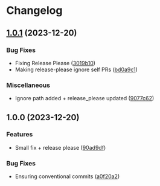 # Changelog

## [1.0.1](https://github.com/EAlainMG/CrashLikeRock/compare/v1.0.0...v1.0.1) (2023-12-20)


### Bug Fixes

* Fixing Release Please ([3019b10](https://github.com/EAlainMG/CrashLikeRock/commit/3019b1053cf8464fa321a73bf2c368e2dc1426f8))
* Making release-please ignore self PRs ([bd0a9c1](https://github.com/EAlainMG/CrashLikeRock/commit/bd0a9c1043a8ed50d1d5dd6727c46ef0ff87df53))


### Miscellaneous

* Ignore path added + release_please updated ([9077c62](https://github.com/EAlainMG/CrashLikeRock/commit/9077c62052921b793474e89b3b52f82ed825700b))

## 1.0.0 (2023-12-20)


### Features

* Small fix + release please ([90ad9df](https://github.com/EAlainMG/CrashLikeRock/commit/90ad9dfba8f8803e7409235e091afb77470087e7))


### Bug Fixes

* Ensuring conventional commits ([a0f20a2](https://github.com/EAlainMG/CrashLikeRock/commit/a0f20a20b98bfbe06123ddb2f155f3abb6bb3538))
